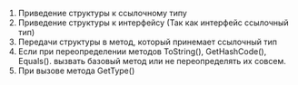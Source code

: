 1) Приведение структуры к ссылочному типу
2) Приведение структуры к интерфейсу (Так как интерфейс ссылочный тип)
3) Передачи структуры в метод, который принемает ссылочный тип
4) Если при переопределении методов ToString(), GetHashCode(), Equals(). вызвать базовый метод или не переопределять их совсем.
5) При вызове метода GetType()